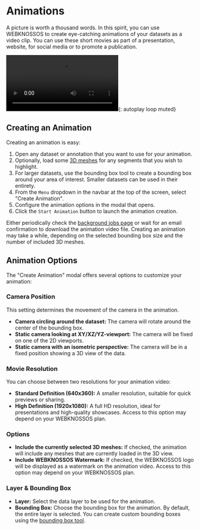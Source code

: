 # Animations

A picture is worth a thousand words. In this spirit, you can use WEBKNOSSOS to create eye-catching animations of your datasets as a video clip. You can use these short movies as part of a presentation, website, for social media or to promote a publication.

![type:video](https://static.webknossos.org/assets/docs/webknossos_animation_example.mp4){: autoplay loop muted}

## Creating an Animation

Creating an animation is easy:

1. Open any dataset or annotation that you want to use for your animation.
2. Optionally, load some [3D meshes](../meshes/index.md) for any segments that you wish to highlight.
3. For larger datasets, use the bounding box tool to create a bounding box around your area of interest. Smaller datasets can be used in their entirety.
4. From the `Menu` dropdown in the navbar at the top of the screen, select "Create Animation".
5. Configure the animation options in the modal that opens.
6. Click the `Start Animation` button to launch the animation creation.

Either periodically check the [background jobs page](./jobs.md) or wait for an email confirmation to download the animation video file. Creating an animation may take a while, depending on the selected bounding box size and the number of included 3D meshes.

## Animation Options

The "Create Animation" modal offers several options to customize your animation:

### Camera Position

This setting determines the movement of the camera in the animation.

- **Camera circling around the dataset:** The camera will rotate around the center of the bounding box.
- **Static camera looking at XY/XZ/YZ-viewport:** The camera will be fixed on one of the 2D viewports.
- **Static camera with an isometric perspective:** The camera will be in a fixed position showing a 3D view of the data.

### Movie Resolution

You can choose between two resolutions for your animation video:

- **Standard Definition (640x360):** A smaller resolution, suitable for quick previews or sharing.
- **High Definition (1920x1080):** A full HD resolution, ideal for presentations and high-quality showcases. Access to this option may depend on your WEBKNOSSOS plan.

### Options

- **Include the currently selected 3D meshes:** If checked, the animation will include any meshes that are currently loaded in the 3D view.
- **Include WEBKNOSSOS Watermark:** If checked, the WEBKNOSSOS logo will be displayed as a watermark on the animation video. Access to this option may depend on your WEBKNOSSOS plan.

### Layer & Bounding Box

- **Layer:** Select the data layer to be used for the animation.
- **Bounding Box:** Choose the bounding box for the animation. By default, the entire layer is selected. You can create custom bounding boxes using the [bounding box tool](../ui/toolbar.md#measurement-and-analysis).
